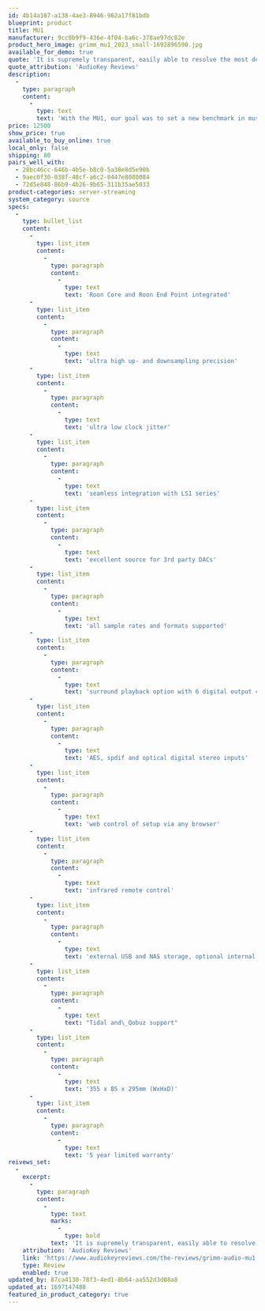 ```yaml
---
id: 4b14a107-a138-4ae3-8946-962a17f81bdb
blueprint: product
title: MU1
manufacturer: 9cc8b9f9-436e-4f04-ba6c-378ae97dc82e
product_hero_image: grimm_mu1_2023_small-1692896590.jpg
available_for_demo: true
quote: 'It is supremely transparent, easily able to resolve the most dense passages, movements and songs, and it lifts prodigious amounts of detail, most especially via its AES/EBU (4x) output. It is also natural and richly musical in a way that makes it compelling and immersive and fluid as if an analog rendering.'
quote_attribution: 'AudioKey Reviews'
description:
  -
    type: paragraph
    content:
      -
        type: text
        text: 'With the MU1, our goal was to set a new benchmark in music player design. The Linux-based computer system brings solid data integrity. Our in-house-designed FPGA interface board, which forms the heart of the MU1, offers breakthrough performance levels in format conversion and receives automatic updates whenever we have pushed the boundaries again. Needless to say, the MU1 features our trademark ultra-low jitter clock. This is a music player worthy of the name Grimm Audio.'
price: 12500
show_price: true
available_to_buy_online: true
local_only: false
shipping: 80
pairs_well_with:
  - 28bc46cc-646b-4b5e-b8c0-5a38e8d5e90b
  - 9aec0f30-038f-48cf-a6c2-0447e8080084
  - 72d5e848-86b9-4b26-9b65-311b35ae5033
product-categories: server-streaming
system_category: source
specs:
  -
    type: bullet_list
    content:
      -
        type: list_item
        content:
          -
            type: paragraph
            content:
              -
                type: text
                text: 'Roon Core and Roon End Point integrated'
      -
        type: list_item
        content:
          -
            type: paragraph
            content:
              -
                type: text
                text: 'ultra high up- and downsampling precision'
      -
        type: list_item
        content:
          -
            type: paragraph
            content:
              -
                type: text
                text: 'ultra low clock jitter'
      -
        type: list_item
        content:
          -
            type: paragraph
            content:
              -
                type: text
                text: 'seamless integration with LS1 series'
      -
        type: list_item
        content:
          -
            type: paragraph
            content:
              -
                type: text
                text: 'excellent source for 3rd party DACs'
      -
        type: list_item
        content:
          -
            type: paragraph
            content:
              -
                type: text
                text: 'all sample rates and formats supported'
      -
        type: list_item
        content:
          -
            type: paragraph
            content:
              -
                type: text
                text: 'surround playback option with 6 digital output channels'
      -
        type: list_item
        content:
          -
            type: paragraph
            content:
              -
                type: text
                text: 'AES, spdif and optical digital stereo inputs'
      -
        type: list_item
        content:
          -
            type: paragraph
            content:
              -
                type: text
                text: 'web control of setup via any browser'
      -
        type: list_item
        content:
          -
            type: paragraph
            content:
              -
                type: text
                text: 'infrared remote control'
      -
        type: list_item
        content:
          -
            type: paragraph
            content:
              -
                type: text
                text: 'external USB and NAS storage, optional internal SSD'
      -
        type: list_item
        content:
          -
            type: paragraph
            content:
              -
                type: text
                text: "Tidal and\_Qobuz support"
      -
        type: list_item
        content:
          -
            type: paragraph
            content:
              -
                type: text
                text: '355 x 85 x 295mm (WxHxD)'
      -
        type: list_item
        content:
          -
            type: paragraph
            content:
              -
                type: text
                text: '5 year limited warranty'
reivews_set:
  -
    excerpt:
      -
        type: paragraph
        content:
          -
            type: text
            marks:
              -
                type: bold
            text: 'It is supremely transparent, easily able to resolve the most dense passages, movements and songs, and it lifts prodigious amounts of detail, most especially via its AES/EBU (4x) output. It is also natural and richly musical in a way that makes it compelling and immersive and fluid as if an analog rendering. There is also a gravitas or weight, if you will, that brings forth palpability—fully fleshed out/real performers and performances. The Grimm Audio MU1’s combined strengths make it quite a formidable streamer.'
    attribution: 'AudioKey Reviews'
    link: 'https://www.audiokeyreviews.com/the-reviews/grimm-audio-mu1'
    type: Review
    enabled: true
updated_by: 87ca4130-78f3-4ed1-8b64-aa552d3d08a8
updated_at: 1697147488
featured_in_product_category: true
---
```

